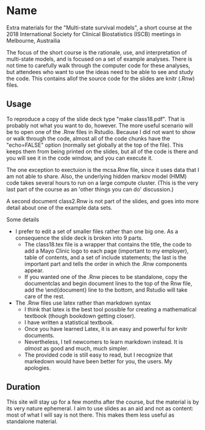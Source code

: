 # Name
Extra materials for the "Multi-state survival models", a short course at the 2018 International Society for Clinical Biostatistics (ISCB) meetings in Melbourne, Austrailia

The focus of the short course is the rationale, use, and interpretation of multi-state models, and is focused on a set of example analyses.  There is not time to carefully walk through the computer code for these analyses, but attendees who want to use the ideas need to be able to see and study the code.  This contains allof the source code for the slides are knitr (.Rnw) files.

## Usage
To reproduce a copy of the slide deck type "make class18.pdf".  That is probably not what you want to do, however.  The more useful scenario will be to open one of the .Rnw files in Rstudio.  Because I did not want to show or walk through the code, almost all of the code chunks have the "echo=FALSE" option (normally set globally at the top of the file).  This keeps them from being printed on the slides, but all of the code is there and you will see it in the code window, and you can execute it.

The one exception to exectuion is the mcsa.Rnw file, since it uses data that I am not able to share.  Also, the underlying hidden markov model (HMM) code takes several hours to run on a large compute cluster.  (This is the very last part of the course as an 'other things you can do' discussion.)

A second document class2.Rnw is not part of the slides, and goes into more
detail about one of the example data sets.

Some details
* I prefer to edit a set of smaller files rather than one big one. As a consequence the slide deck is broken into 9 parts.
    * The class18.tex file is a wrapper that contains the title, the code to add a Mayo Clinic logo to each page (important to my employer), table of contents, and a set of include statements; the last is the important part and tells the order in which the .Rnw components appear.
    * If you wanted one of the .Rnw pieces to be standalone, copy the documentclas and begin document lines to the top of the Rnw file, add the \end{document} line to the bottom, and Rstudio will take care of the rest.
* The .Rnw files use latex rather than markdown syntax
    * I think that latex is the best tool possible for creating a mathematical textbook (though bookdown getting closer).
    * I have written a statistical textbook.
    * Once you have learned Latex, it is an easy and powerful for knitr documents.
    * Nevertheless, I tell newcomers to learn markdown instead.  It is _almost_ as good and much, much simpler.
    * The provided code is still easy to read, but I recognize that markedown would have been better for you, the users.  My apologies.

## Duration

This site will stay up for a few months after the course, but the material is by its very nature ephemeral.  I aim to use slides as an aid and not as content: most of what I will say is not there.  This makes them less useful as standalone material.

